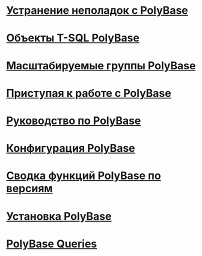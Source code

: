 # [Устранение неполадок c PolyBase](polybase-troubleshooting.md)
# [Объекты T-SQL PolyBase](polybase-t-sql-objects.md)
# [Масштабируемые группы PolyBase](polybase-scale-out-groups.md)
# [Приступая к работе с PolyBase](get-started-with-polybase.md)
# [Руководство по PolyBase](polybase-guide.md)
# [Конфигурация PolyBase](polybase-configuration.md)
# [Сводка функций PolyBase по версиям](polybase-versioned-feature-summary.md)
# [Установка PolyBase](polybase-installation.md)
# [PolyBase Queries](polybase-queries.md)
